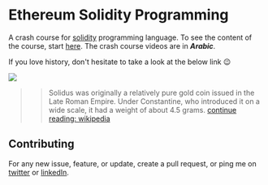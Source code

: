 # Ethereum Solidity Programming 

A crash course for [solidity](https://solidity.readthedocs.io/en/develop/index.html) programming language. To see the content of the course, start [here](/videos). The crash course videos are in ***Arabic***.

If you love history, don't hesitate to take a look at the below link :wink: 

![](https://upload.wikimedia.org/wikipedia/commons/4/4e/CONSTANTINUS_I_RIC_VII_48-651049.jpg)
>> Solidus was originally a relatively pure gold coin issued in the Late Roman Empire. Under Constantine, who introduced it on a wide scale, it had a weight of about 4.5 grams. [continue reading: wikipedia](https://en.wikipedia.org/wiki/Solidus_(coin))



## Contributing
For any new issue, feature, or update, create a pull request, or ping me on [twitter](https://twitter.com/0x3bfc) or [linkedIn](https://www.linkedin.com/in/0x3bfc/).
